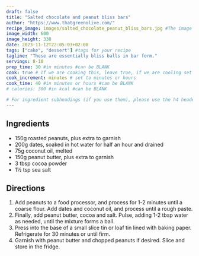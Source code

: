 ```yaml
---
draft: false
title: "Salted chocolate and peanut bliss bars"
author: "https://www.thatgreenolive.com/"
recipe_image: images/salted_chocolate_peanut_bliss_bars.jpg #The image for your recipe
image_width: 600
image_height: 338
date: 2023-11-12T22:05:03+02:00
tags: ["cake", "dessert"] #tags for your recipe
tagline: "These are essentially bliss balls in bar form."
servings: 8-10
prep_time: 30 #in minutes #can be BLANK
cook: true # If we are cooking this, leave true, if we are cooling set to false
cook_increment: minutes # set to minutes or hours
cook_time: 40 #in minutes or hours #can be BLANK
# calories: 300 #in kcal #can be BLANK

# For ingredient subheadings (if you use them), please use the h4 header.  For print view I have those elements targeted
---
```



## Ingredients

- 150g roasted peanuts, plus extra to garnish
- 200g dates, soaked in hot water for half an hour and drained
- 75g coconut oil, melted
- 150g peanut butter, plus extra to garnish
- 3 tbsp cocoa powder
- 1½ tsp sea salt

## Directions

1. Add peanuts to a food processor, and process for 1-2 minutes until a coarse flour. Add dates and coconut oil, and process until a rough paste.
2. Finally, add peanut butter, cocoa and salt. Pulse, adding 1-2 tbsp water as needed, until the mixture forms a ball.
3. Press into the base of a small slice tin or loaf tin lined with baking paper. Refrigerate for 30 minutes or until firm.
4. Garnish with peanut butter and chopped peanuts if desired. Slice and store in the fridge.